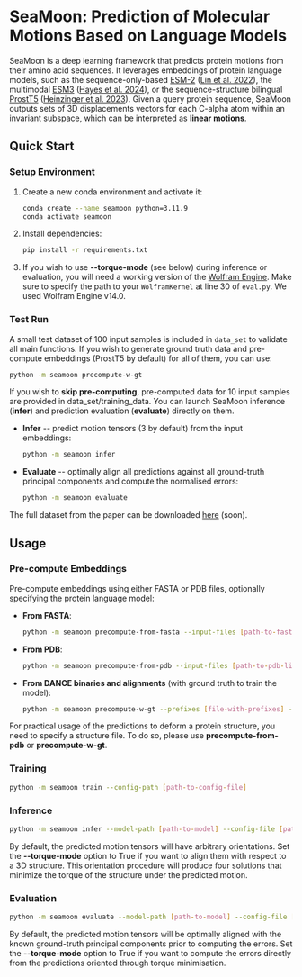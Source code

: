 # SeaMoon: Prediction of Molecular Motions Based on Language Models

SeaMoon is a deep learning framework that predicts protein motions from their amino acid sequences. It leverages embeddings of protein language models, such as the sequence-only-based [ESM-2](https://github.com/facebookresearch/esm) ([Lin et al. 2022](https://www.science.org/doi/abs/10.1126/science.ade2574)), the multimodal [ESM3](https://github.com/evolutionaryscale/esm) ([Hayes et al. 2024](https://www.biorxiv.org/content/10.1101/2024.07.01.600583v1)), or the sequence-structure bilingual [ProstT5](https://github.com/mheinzinger/ProstT5) ([Heinzinger et al. 2023](https://www.biorxiv.org/content/10.1101/2023.07.23.550085v2)). Given a query protein sequence, SeaMoon outputs sets of 3D displacements vectors for each C-alpha atom within an invariant subspace, which can be interpreted as **linear motions**.  

## Quick Start

### Setup Environment

1. Create a new conda environment and activate it:

   ```bash
   conda create --name seamoon python=3.11.9
   conda activate seamoon
   ```

2. Install dependencies:

   ```bash
   pip install -r requirements.txt
   ```

3. If you wish to use **--torque-mode** (see below) during inference or evaluation, you will need a working version of the [Wolfram Engine](https://www.wolfram.com/engine/). Make sure to specify the path to your `WolframKernel` at line 30 of `eval.py`. We used Wolfram Engine v14.0.

### Test Run

A small test dataset of 100 input samples is included in `data_set` to validate all main functions. If you wish to generate ground truth data and pre-compute embeddings (ProstT5 by default) for all of them, you can use:

```bash
python -m seamoon precompute-w-gt
```

If you wish to **skip pre-computing**, pre-computed data for 10 input samples are provided in data_set/training_data. You can launch SeaMoon inference (**infer**) and prediction evaluation (**evaluate**) directly on them.

- **Infer** -- predict motion tensors (3 by default) from the input embeddings:
  ```bash
  python -m seamoon infer
  ```

- **Evaluate** -- optimally align all predictions against all ground-truth principal components and compute the normalised errors:
  ```bash
  python -m seamoon evaluate
  ```

The full dataset from the paper can be downloaded [here]() (soon).

## Usage

### Pre-compute Embeddings

Pre-compute embeddings using either FASTA or PDB files, optionally specifying the protein language model:

- **From FASTA**:
  ```bash
  python -m seamoon precompute-from-fasta --input-files [path-to-fasta-or-list] --output-dir [output-directory] --emb-model [ProstT5|ESM]
  ```

- **From PDB**:
  ```bash
  python -m seamoon precompute-from-pdb --input-files [path-to-pdb-list] --output-dir [output-directory] --emb-model [ProstT5|ESM]
  ```

- **From DANCE binaries and alignments** (with ground truth to train the model):
  ```bash
  python -m seamoon precompute-w-gt --prefixes [file-with-prefixes] --bin-dir [binary-dir] --aln-dir [alignment-dir] --output-dir [output-directory] --emb-model [ProstT5|ESM]
  ```

For practical usage of the predictions to deform a protein structure, you need to specify a structure file. To do so, please use **precompute-from-pdb** or **precompute-w-gt**. 

### Training

```bash
python -m seamoon train --config-path [path-to-config-file]
```

### Inference

```bash
python -m seamoon infer --model-path [path-to-model] --config-file [path-to-config] --list-path [path-to-list] --precomputed-path [path-to-precomputed-data] --output-path [output-directory] --batch-size [batch-size] --torque-mode [true|false] --device [cuda|cpu]
```
By default, the predicted motion tensors will have arbitrary orientations. Set the **--torque-mode** option to True if you want to align them with respect to a 3D structure. This orientation procedure will produce four solutions that minimize the torque of the structure under the predicted motion. 

### Evaluation

```bash
python -m seamoon evaluate --model-path [path-to-model] --config-file [path-to-config] --list-path [path-to-list] --precomputed-path [path-to-precomputed-data] --output-path [output-directory] --batch-size [batch-size] --torque-mode [true|false] --device [cuda|cpu]
```
By default, the predicted motion tensors will be optimally aligned with the known ground-truth principal components prior to computing the errors. Set the **--torque-mode** option to True if you want to compute the errors directly from the predictions oriented through torque minimisation. 

